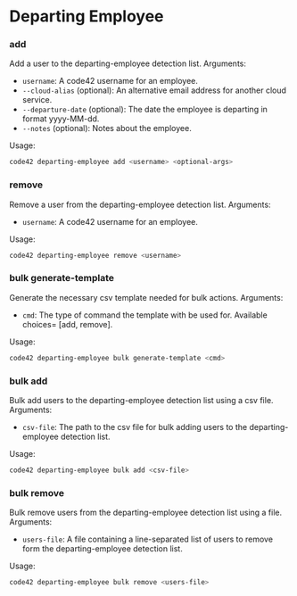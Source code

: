 # Departing Employee

### add

Add a user to the departing-employee detection list. Arguments:
* `username`: A code42 username for an employee.
* `--cloud-alias` (optional): An alternative email address for another cloud service.
* `--departure-date` (optional): The date the employee is departing in format yyyy-MM-dd.
* `--notes` (optional): Notes about the employee.

Usage:

```bash
code42 departing-employee add <username> <optional-args>
```


### remove

Remove a user from the departing-employee detection list. Arguments:
* `username`: A code42 username for an employee.

Usage:

```bash
code42 departing-employee remove <username>
```

### bulk generate-template

Generate the necessary csv template needed for bulk actions. Arguments:
* `cmd`: The type of command the template with be used for. Available choices= [add, remove].

Usage:

```bash
code42 departing-employee bulk generate-template <cmd>
```

### bulk add

Bulk add users to the departing-employee detection list using a csv file. Arguments:
* `csv-file`: The path to the csv file for bulk adding users to the departing-employee detection list.

Usage:

```bash
code42 departing-employee bulk add <csv-file>
```

### bulk remove

Bulk remove users from the departing-employee detection list using a file. Arguments:
* `users-file`: A file containing a line-separated list of users to remove form the departing-employee detection
    list.

Usage:

```bash
code42 departing-employee bulk remove <users-file>
```
